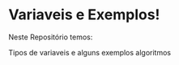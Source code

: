 # Variaveis e Exemplos!
Neste Repositório temos:

Tipos de variaveis e alguns exemplos algoritmos 

